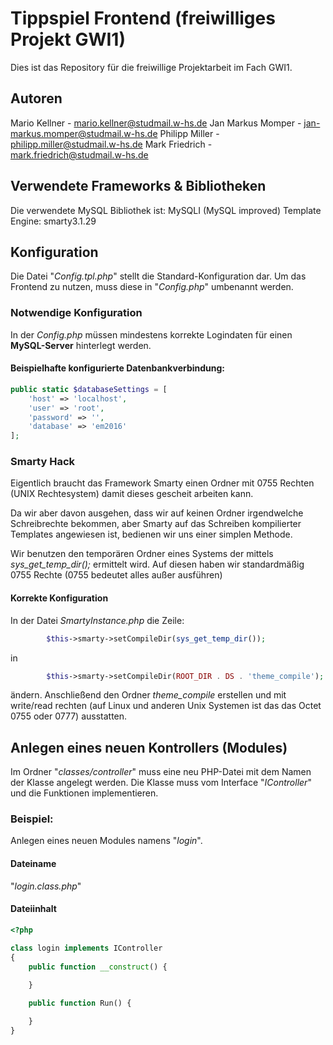 # Tippspiel Frontend (freiwilliges Projekt GWI1)

Dies ist das Repository für die freiwillige Projektarbeit im Fach GWI1.

## Autoren
Mario Kellner - mario.kellner@studmail.w-hs.de
Jan Markus Momper - jan-markus.momper@studmail.w-hs.de
Philipp Miller - philipp.miller@studmail.w-hs.de
Mark Friedrich - mark.friedrich@studmail.w-hs.de

## Verwendete Frameworks & Bibliotheken
Die verwendete MySQL Bibliothek ist: MySQLI (MySQL improved)
Template Engine: smarty3.1.29


## Konfiguration

Die Datei "_Config.tpl.php_" stellt die Standard-Konfiguration dar. Um das Frontend zu
nutzen, muss diese in "_Config.php_" umbenannt werden.

### Notwendige Konfiguration
In der _Config.php_ müssen mindestens korrekte Logindaten für einen **MySQL-Server**
hinterlegt werden.

#### Beispielhafte konfigurierte Datenbankverbindung:
```php
public static $databaseSettings = [
    'host' => 'localhost',
    'user' => 'root',
    'password' => '',
    'database' => 'em2016'
];
```

### Smarty Hack
Eigentlich braucht das Framework Smarty einen Ordner mit 0755 Rechten (UNIX Rechtesystem)
damit dieses gescheit arbeiten kann.

Da wir aber davon ausgehen, dass wir auf keinen Ordner irgendwelche Schreibrechte bekommen,
aber Smarty auf das Schreiben kompilierter Templates angewiesen ist, bedienen wir uns einer simplen Methode.

Wir benutzen den temporären Ordner eines Systems der mittels _sys_get_temp_dir();_ ermittelt wird.
Auf diesen haben wir standardmäßig 0755 Rechte (0755 bedeutet alles außer ausführen)

#### Korrekte Konfiguration
In der Datei _SmartyInstance.php_ die Zeile:
```php
        $this->smarty->setCompileDir(sys_get_temp_dir());
```

in 
```php
        $this->smarty->setCompileDir(ROOT_DIR . DS . 'theme_compile');
```
ändern. Anschließend den Ordner _theme_compile_ erstellen und mit write/read rechten
(auf Linux und anderen Unix Systemen ist das das Octet 0755 oder 0777) ausstatten.


## Anlegen eines neuen Kontrollers (Modules) 
Im Ordner "_classes/controller_" muss eine neu PHP-Datei mit dem Namen der Klasse
angelegt werden. Die Klasse muss vom Interface "_IController_" und die Funktionen implementieren.

### Beispiel:
Anlegen eines neuen Modules namens "_login_".

#### Dateiname
"_login.class.php_"

#### Dateiinhalt
```php
<?php

class login implements IController
{
    public function __construct() {
        
    }

    public function Run() {

    }
}
```
